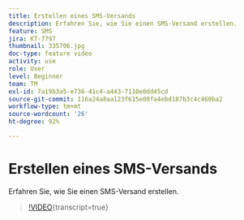 ```yaml
---
title: Erstellen eines SMS-Versands
description: Erfahren Sie, wie Sie einen SMS-Versand erstellen.
feature: SMS
jira: KT-7797
thumbnail: 335706.jpg
doc-type: feature video
activity: use
role: User
level: Beginner
team: TM
exl-id: 7a19b3a5-e736-41c4-a443-7110e0dd45cd
source-git-commit: 116a24a8aa123f615e08fa4ebd187b3c4c460ba2
workflow-type: tm+mt
source-wordcount: '26'
ht-degree: 92%

---
```


# Erstellen eines SMS-Versands

Erfahren Sie, wie Sie einen SMS-Versand erstellen.

>[!VIDEO](https://video.tv.adobe.com/v/335706?quality=12&learn=on){transcript=true}
